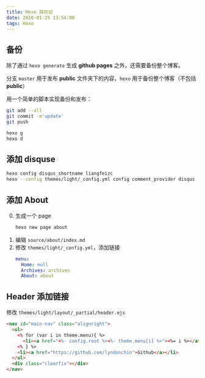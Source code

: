 ```yaml
---
title: Hexo 踩坑记
date: 2016-01-25 13:54:00
tags: Hexo
---
```


备份
---

除了通过 `hexo generate` 生成 **github pages** 之外，还需要备份整个博客。

分支 `master` 用于发布 **public** 文件夹下的内容，`hexo` 用于备份整个博客（不包括 **public**）

用一个简单的脚本实现备份和发布：

```bash
git add --all
git commit -m'update'
git push

hexo g
hexo d
```

添加 disquse
---

```bash
hexo config disqus_shortname liangfeizc
hexo --config themes/light/_config.yml config comment_provider disqus
```

添加 About
---

0. 生成一个 page
    ```bash
    hexo new page about
    ```
0. 编辑 `source/about/index.md`
0. 修改 `themes/light/_config.yml`，添加链接
    ```yml
    menu:
      Home: null
      Archives: archives
      About: about
    ```

Header 添加链接
---

修改 `themes/light/layout/_partial/header.ejs`

```html
<nav id="main-nav" class="alignright">
  <ul>
    <% for (var i in theme.menu){ %>
      <li><a href="<%- config.root %><%- theme.menu[i] %>"><%= i %></a></li>
    <% } %>
    <li><a href="https://github.com/lyndonchin">Github</a></li>
  </ul>
  <div class="clearfix"></div>
</nav>
```
